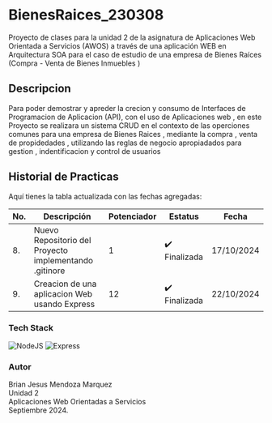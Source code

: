 # BienesRaices_230308
Proyecto de clases para la unidad 2 de la asignatura de Aplicaciones Web Orientada a Servicios (AWOS) a través de una aplicación  WEB en Arquitectura SOA para el caso de estudio de una empresa de Bienes Raíces (Compra - Venta de Bienes  Inmuebles )
## Descripcion 
Para poder demostrar y apreder la crecion y consumo de Interfaces de Programacion de Aplicacion (API), con el uso de Aplicaciones web , en este Proyecto se realizara un sistema CRUD en el contexto de las operciones comunes para una empresa de Bienes Raices , mediante la compra , venta de propidedades , utilizando las reglas de negocio apropiadados para gestion , indentificacion y control de usuarios

## Historial de Practicas 
Aquí tienes la tabla actualizada con las fechas agregadas:

|   No.| Descripción                                                | Potenciador | Estatus      | Fecha       |
|------|-----------------------------------------------------------|-------------|--------------|-------------|
| 8.   | Nuevo Repositorio del Proyecto implementando  .gitinore    | 1           | ✔️ Finalizada| 17/10/2024  |
| 9.   | Creacion de una aplicacion Web usando Express    | 12           | ✔️ Finalizada| 22/10/2024  |

### Tech Stack
![NodeJS](https://img.shields.io/badge/Node.js-43853D?style=for-the-badge&logo=node.js&logoColor=white) ![Express](https://img.shields.io/badge/Express.js-404D59?style=for-the-badge)

### Autor
Brian Jesus Mendoza Marquez <br>
Unidad 2<br>
Aplicaciones Web Orientadas a Servicios <br>
Septiembre 2024.
